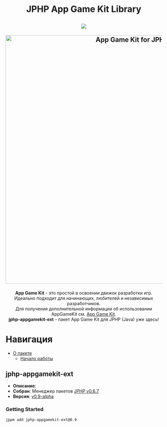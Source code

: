 <h1 align="center">JPHP App Game Kit Library</h1>
<h2 align="center">  

<img src="https://img.shields.io/badge/made%20by-FibonacciFox-blue.svg" >

<!--lint disable no-literal-urls-->  
<p align="center">
  <a href="https://github.com/FibonacciFox/jphp-appgamekit-ext">
    <img
      alt="App Game Kit for JPHP"
      src="https://dl.dropboxusercontent.com/s/9tyzk5e4iaa9ay7/Game%20Engine.svg?dl=0"
      width="800"
    />
  </a>
</p>
 
</h2>

<p align="center">
<b>App Game Kit</b> - это простой в освоении движок разработки игр.<br> 
Идеально подходит для начинающих, любителей и независимых разработчиков.<br>
Для получения дополнительной информации об использовании AppGameKit см. <a href="https://www.appgamekit.com/">App Game Kit</a>.<br>
<b>jphp-appgamekit-ext</b> - пакет App Game Kit для JPHP (Java) уже здесь!
</p>

# Навигация

* [О пакете](#jphp-appgamekit-ext)
  * [Начало работы](#getting-started)


## jphp-appgamekit-ext
* **Описание**: 
* **Собран**: Менеджер пакетов [JPHP v0.6.7](https://github.com/jphp-group/jphp/releases)  
* **Версия**: [v0.9-alpha](https://github.com/FibonacciFox/jphp-appgamekit-ext)

### Getting Started
```
jppm add jphp-appgamekit-ext@0.9
```

